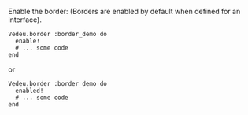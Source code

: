 Enable the border:
(Borders are enabled by default when defined for an interface).

    Vedeu.border :border_demo do
      enable!
      # ... some code
    end

or

    Vedeu.border :border_demo do
      enabled!
      # ... some code
    end
